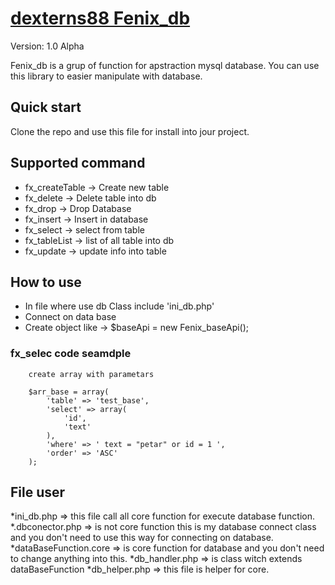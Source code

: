 [dexterns88 Fenix_db](http://www.webpage-lab.com)
===================

Version: 1.0 Alpha

Fenix_db is a grup of function for apstraction mysql database. You can use this library to easier manipulate with database. 


Quick start
-----------

Clone the repo and use this file for install into jour project.

Supported command
-----------------

* fx_createTable -> Create new table
* fx_delete -> Delete table into db
* fx_drop -> Drop Database
* fx_insert -> Insert in database
* fx_select -> select from table
* fx_tableList -> list of all table into db
* fx_update -> update info into table



How to use
----------
- In file where use db Class include 'ini_db.php'
- Connect on data base 
- Create object like -> $baseApi = new Fenix_baseApi();

### fx_selec code seamdple
		
		create array with parametars

		$arr_base = array(
			'table' => 'test_base',
			'select' => array(
				'id',
				'text'
			),
			'where' => ' text = "petar" or id = 1 ',
			'order' => 'ASC'
		);



File user
-----------------
*ini_db.php => this file call all core function for execute database function.
  *.dbconector.php => is not core function this is my database connect class and you don't need to use this way for connecting on database.
  *dataBaseFunction.core => is core function for database and you don't need to change anything into this.
  *db_handler.php => is class witch extends dataBaseFunction
  *db_helper.php => this file is helper for core.
